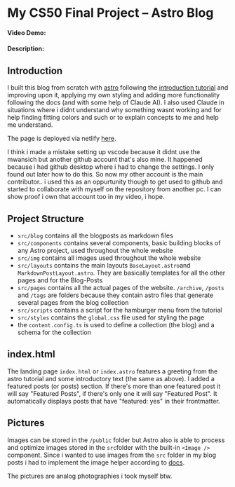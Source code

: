 # My CS50 Final Project – Astro Blog
#### Video Demo:  <URL HERE>
#### Description:

## Introduction
I built this blog from scratch with [astro](https://astro.build/) following the [introduction tutorial](https://docs.astro.build/en/tutorial/0-introduction/) and improving upon it, applying my own styling and adding more functionality following the docs \(and with some help of Claude AI\). I also used Claude in situations where i didnt understand why something wasnt working and for help finding fitting colors and such or to explain concepts to me and help me understand.

The page is deployed via netlify [here](https://deluxe-frangipane-d091d8.netlify.app/).

I think i made a mistake setting up vscode because it didnt use the mwansich but another github account that's also mine. It happened because i had github desktop where i had to change the settings. I only found out later how to do this. So now my other account is the main contributor.. i used this as an oppurtunity though to get used to github and started to collaborate with myself on the repository from another pc. I can show proof i own that account too in my video, i hope.

## Project Structure
- ``src/blog`` contains all the blogposts as markdown files
- ``src/components`` contains several components, basic building blocks of any Astro project, used throughout the whole website
- ``src/img`` contains all images used throughout the whole website
- ``src/layouts`` contains the main layouts ``BaseLayout.astro``and ``MarkdownPostLayout.astro``. They are basically templates for all the other pages and for the Blog-Posts
- ``src/pages`` contains all the actual pages of the website. ``/archive``, ``/posts`` and ``/tags`` are folders because they contain astro files that generate several pages from the blog collection
- ``src/scripts`` contains a script for the hamburger menu from the tutorial
- ``src/styles`` contains the ``global.css`` file used for styling the page
- the ``content.config.ts`` is used to define a collection \(the blog\) and a schema for the collection

## index.html
The landing page ``index.html`` or ``index.astro`` features a greeting from the astro tutorial and some introductory text \(the same as above\).
I added a featured posts \(or posts\) section. If there's more than one featured post it will say "Featured Posts", if there's only one it will say "Featured Post". It automatically displays posts that have "featured: yes" in their frontmatter.

## Pictures
Images can be stored in the ``/public`` folder but Astro also is able to process and optimize images stored in the ``src``folder with the built-in ``<Image />`` component. Since i wanted to use images from the ``src`` folder in my blog posts i had to implement the image helper according to [docs](https://docs.astro.build/en/guides/images/#images-in-content-collections).

The pictures are analog photographies i took myself btw.